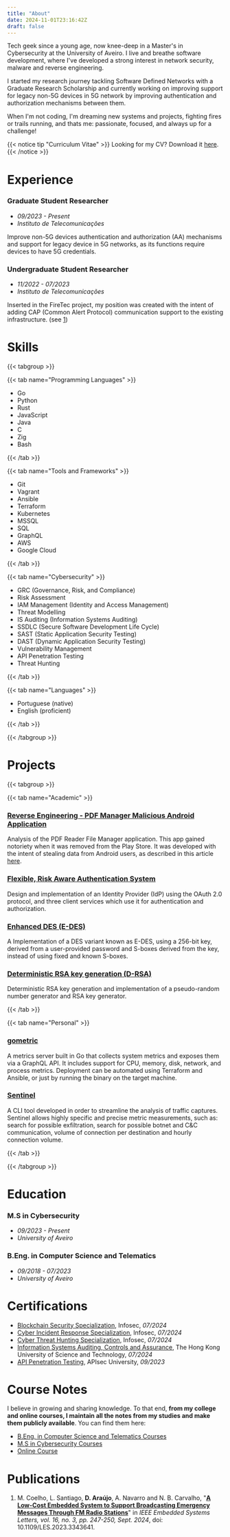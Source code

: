 ```yaml
---
title: "About"
date: 2024-11-01T23:16:42Z
draft: false
---
```


Tech geek since a young age, now knee-deep in a Master's in Cybersecurity at the University of Aveiro. I live and breathe software development, where I've developed a strong interest in network security, malware and reverse engineering.

I started my research journey tackling Software Defined Networks with a Graduate Research Scholarship and currently working on improving support for legacy non-5G devices in 5G network by improving authentication and authorization mechanisms between them.

When I'm not coding, I'm dreaming new systems and projects, fighting fires or trails running, and thats me: passionate, focused, and always up for a challenge!

{{< notice tip "Curriculum Vitae" >}} Looking for my CV? Download it [here](/cv/davidjosearaujo.pdf). {{< /notice >}}

# Experience

### Graduate Student Researcher

-   _09/2023 - Present_
-   _Instituto de Telecomunicações_

Improve non-5G devices authentication and authorization (AA) mechanisms and support for legacy device in 5G networks, as its functions require devices to have 5G credentials.

### Undergraduate Student Researcher

-   _11/2022 - 07/2023_
-   _Instituto de Telecomunicações_

Inserted in the FireTec project, my position was created with the intent of adding CAP (Common Alert Protocol) communication support to the existing infrastructure. (see [1](#publications))

# Skills

{{< tabgroup >}}

{{< tab name="Programming Languages" >}}

-   Go
-   Python
-   Rust
-   JavaScript
-   Java
-   C
-   Zig
-   Bash

{{< /tab >}}

{{< tab name="Tools and Frameworks" >}}

-   Git
-   Vagrant
-   Ansible
-   Terraform
-   Kubernetes
-   MSSQL
-   SQL
-   GraphQL
-   AWS
-   Google Cloud

{{< /tab >}}

{{< tab name="Cybersecurity" >}}

-   GRC (Governance, Risk, and Compliance)
-   Risk Assessment
-   IAM Management (Identity and Access Management)
-   Threat Modelling
-   IS Auditing (Information Systems Auditing)
-   SSDLC (Secure Software Development Life Cycle)
-   SAST (Static Application Security Testing)
-   DAST (Dynamic Application Security Testing)
-   Vulnerability Management
-   API Penetration Testing
-   Threat Hunting

{{< /tab >}}

{{< tab name="Languages" >}}

-   Portuguese (native)
-   English (proficient)

{{< /tab >}}

{{< /tabgroup >}}

# Projects

{{< tabgroup >}}

{{< tab name="Academic" >}}

### [Reverse Engineering - PDF Manager Malicious Android Application](https://github.com/davidjosearaujo/re-android-reversing)

Analysis of the PDF Reader File Manager application. This app gained notoriety when it was removed from the Play Store. It was developed with the intent of stealing data from Android users, as described in this article [here](https://www.tomsguide.com/computing/malware-adware/these-malicious-android-malware-apps-were-downloaded-150000-times-from-the-play-store-delete-them-right-now).

### [Flexible, Risk Aware Authentication System](https://github.com/davidjosearaujo/iaa-idp-client)

Design and implementation of an Identity Provider (IdP) using the OAuth 2.0 protocol, and three client services which use it for authentication and authorization.

### [Enhanced DES (E-DES)](https://github.com/davidjosearaujo/e-des)

A Implementation of a DES variant known as E-DES, using a 256-bit key, derived from a user-provided password and S-boxes derived from the key, instead of using fixed and known S-boxes.

### [Deterministic RSA key generation (D-RSA)](https://github.com/davidjosearaujo/d-rsa)

Deterministic RSA key generation and implementation of a pseudo-random number generator and RSA key generator.

{{< /tab >}}

{{< tab name="Personal" >}}

### [gometric](https://github.com/davidjosearaujo/gometric)

A metrics server built in Go that collects system metrics and exposes them via a GraphQL API. It includes support for CPU, memory, disk, network, and process metrics. Deployment can be automated using Terraform and Ansible, or just by running the binary on the target machine.

### [Sentinel](https://github.com/davidjosearaujo/sentinel-analysis)

A CLI tool developed in order to streamline the analysis of traffic captures. Sentinel allows highly specific and precise metric measurements, such as: search for possible exfiltration, search for possible botnet and C&C communication, volume of connection per destination and hourly connection volume.

{{< /tab >}}

{{< /tabgroup >}}

# Education

### M.S in Cybersecurity
-   _09/2023 - Present_
-   _University of Aveiro_

### B.Eng. in Computer Science and Telematics
-   _09/2018 - 07/2023_
-   _University of Aveiro_

# Certifications

-   [Blockchain Security Specialization](/certs/CourseraNMX6WKFXNYKR.pdf), Infosec, _07/2024_
-   [Cyber Incident Response Specialization](/certs/Coursera7CL0EQLMTS79.pdf), Infosec, _07/2024_
-   [Cyber Threat Hunting Specialization](/certs/CourseraGP6GYOUBL8LV.pdf), Infosec, _07/2024_
-   [Information Systems Auditing, Controls and Assurance](/certs/CourseraW3NSAL9PD4YW.pdf), The Hong Kong University of Science and Technology, _07/2024_
-   [API Penetration Testing](/certs/APIsecCourseCertificate20230928-28-qgr8sq.pdf), APIsec University, _09/2023_

# Course Notes

I believe in growing and sharing knowledge. To that end, **from my college and online courses, I maintain all the notes from my studies and make them publicly available**. You can find them here:

- [B.Eng. in Computer Science and Telematics Courses](https://davidjosearaujo.gitbook.io/notes-miect)
- [M.S in Cybersecurity Courses](https://davidjosearaujo.gitbook.io/notes-mcs)
- [Online Course](https://davidjosearaujo.gitbook.io/online-courses)

# Publications

1. M. Coelho, L. Santiago, **D. Araújo**, A. Navarro and N. B. Carvalho, "[**A Low-Cost Embedded System to Support Broadcasting Emergency Messages Through FM Radio Stations**](https://ieeexplore.ieee.org/document/10361555)" in _IEEE Embedded Systems Letters, vol. 16, no. 3, pp. 247-250, Sept. 2024_, doi: 10.1109/LES.2023.3343641.
